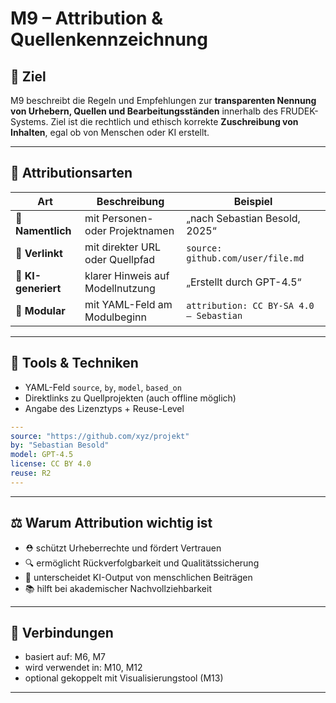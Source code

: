 # M9 – Attribution & Quellenkennzeichnung

## 🧭 Ziel

M9 beschreibt die Regeln und Empfehlungen zur **transparenten Nennung von Urhebern, Quellen und Bearbeitungsständen** innerhalb des FRUDEK-Systems. Ziel ist die rechtlich und ethisch korrekte **Zuschreibung von Inhalten**, egal ob von Menschen oder KI erstellt.

---

## 📌 Attributionsarten

| Art | Beschreibung | Beispiel |
|-----|--------------|----------|
| 👤 **Namentlich** | mit Personen- oder Projektnamen | „nach Sebastian Besold, 2025“ |
| 🔗 **Verlinkt** | mit direkter URL oder Quellpfad | `source: github.com/user/file.md` |
| 🧠 **KI-generiert** | klarer Hinweis auf Modellnutzung | „Erstellt durch GPT-4.5“ |
| 🧾 **Modular** | mit YAML-Feld am Modulbeginn | `attribution: CC BY-SA 4.0 – Sebastian` |

---

## 🧰 Tools & Techniken

- YAML-Feld `source`, `by`, `model`, `based_on`
- Direktlinks zu Quellprojekten (auch offline möglich)
- Angabe des Lizenztyps + Reuse-Level

```yaml
---
source: "https://github.com/xyz/projekt"
by: "Sebastian Besold"
model: GPT-4.5
license: CC BY 4.0
reuse: R2
---
```

---

## ⚖️ Warum Attribution wichtig ist

- ⛑️ schützt Urheberrechte und fördert Vertrauen  
- 🔍 ermöglicht Rückverfolgbarkeit und Qualitätssicherung  
- 🧠 unterscheidet KI-Output von menschlichen Beiträgen  
- 📚 hilft bei akademischer Nachvollziehbarkeit

---

## 🔗 Verbindungen

- basiert auf: M6, M7  
- wird verwendet in: M10, M12  
- optional gekoppelt mit Visualisierungstool (M13)

---